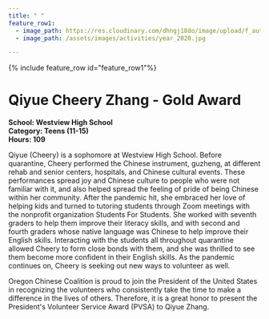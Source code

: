 ```yaml
---
title: " "
feature_row1:
  - image_path: https://res.cloudinary.com/dhngj18do/image/upload/f_auto,q_auto/v1/images/pvsa/2020_cheery_zhang
  - image_path: /assets/images/activities/year_2020.jpg

---
```


{% include feature_row id="feature_row1"%}

# Qiyue Cheery Zhang - Gold Award

**School: Westview High School**  
**Category: Teens (11-15)**  
**Hours: 109**  

Qiyue (Cheery) is a sophomore at Westview High School. Before quarantine, Cheery performed the Chinese instrument, guzheng, at different rehab and senior centers, hospitals, and Chinese cultural events. These performances spread joy and Chinese culture to people who were not familiar with it, and also helped spread the feeling of pride of being Chinese within her community. After the pandemic hit, she embraced her love of helping kids and turned to tutoring students through Zoom meetings with the nonprofit organization Students For Students. She worked with seventh graders to help them improve their literacy skills, and with second and fourth graders whose native language was Chinese to help improve their English skills. Interacting with the students all throughout quarantine allowed Cheery to form close bonds with them, and she was thrilled to see them become more confident in their English skills. As the pandemic continues on, Cheery is seeking out new ways to volunteer as well.

Oregon Chinese Coalition is proud to join the President of the United States in recognizing the volunteers who consistently take the time to make a difference in the lives of others. Therefore, it is a great honor to present the President's Volunteer Service Award (PVSA) to Qiyue Zhang.

